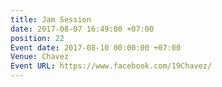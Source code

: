 ```yaml
---
title: Jam Session
date: 2017-08-07 16:49:00 +07:00
position: 22
Event date: 2017-08-10 00:00:00 +07:00
Venue: Chavez
Event URL: https://www.facebook.com/19Chavez/
---
```


